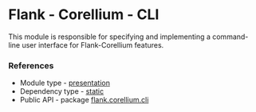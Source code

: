 # Flank - Corellium - CLI

This module is responsible for specifying and implementing a command-line user interface for Flank-Corellium features. 

### References

* Module type - [presentation](../../docs/architecture.md#presentation)
* Dependency type - [static](../../docs/architecture.md#dynamic_dependencies)
* Public API - package [flank.corellium.cli](./src/main/kotlin/flank/corellium/cli)
